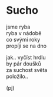 Sucho
=====
  
jsme ryba  
ryba v nádobě  
co svými roky  
propíjí se na dno

jak.. vyčíst hrdlu  
by pár doušků  
za suchost světa  
položilo..

(pj)

